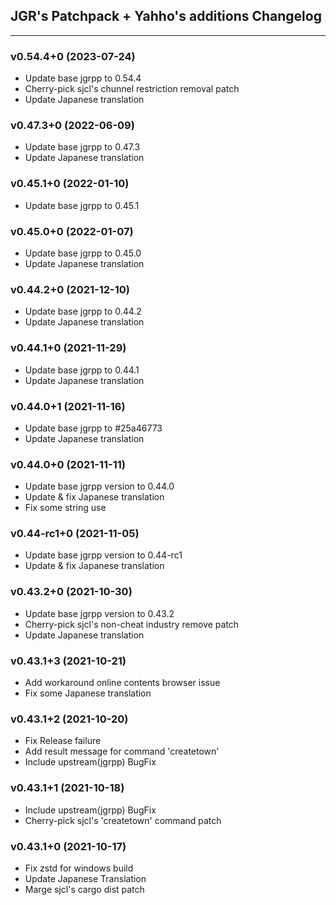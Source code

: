 ## JGR's Patchpack + Yahho's additions Changelog

* * *

### v0.54.4+0 (2023-07-24)
* Update base jgrpp to 0.54.4
* Cherry-pick sjcl's chunnel restriction removal patch
* Update Japanese translation

### v0.47.3+0 (2022-06-09)
* Update base jgrpp to 0.47.3
* Update Japanese translation

### v0.45.1+0 (2022-01-10)
* Update base jgrpp to 0.45.1

### v0.45.0+0 (2022-01-07)
* Update base jgrpp to 0.45.0
* Update Japanese translation

### v0.44.2+0 (2021-12-10)
* Update base jgrpp to 0.44.2
* Update Japanese translation

### v0.44.1+0 (2021-11-29)
* Update base jgrpp to 0.44.1
* Update Japanese translation

### v0.44.0+1 (2021-11-16)
* Update base jgrpp to #25a46773
* Update Japanese translation

### v0.44.0+0 (2021-11-11)
* Update base jgrpp version to 0.44.0
* Update & fix Japanese translation
* Fix some string use

### v0.44-rc1+0 (2021-11-05)
* Update base jgrpp version to 0.44-rc1
* Update & fix Japanese translation

### v0.43.2+0 (2021-10-30)
* Update base jgrpp version to 0.43.2
* Cherry-pick sjcl's non-cheat industry remove patch
* Update Japanese translation

### v0.43.1+3 (2021-10-21)
* Add workaround online contents browser issue
* Fix some Japanese translation

### v0.43.1+2 (2021-10-20)
* Fix Release failure
* Add result message for command 'createtown'
* Include upstream(jgrpp) BugFix

### v0.43.1+1 (2021-10-18)
* Include upstream(jgrpp) BugFix
* Cherry-pick sjcl's 'createtown' command patch

### v0.43.1+0 (2021-10-17)
* Fix zstd for windows build
* Update Japanese Translation
* Marge sjcl's cargo dist patch